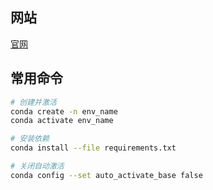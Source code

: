 
## 网站

[官网](https://docs.conda.io/en/latest/)


## 常用命令

```bash
# 创建并激活
conda create -n env_name
conda activate env_name

# 安装依赖
conda install --file requirements.txt

# 关闭自动激活
conda config --set auto_activate_base false

```